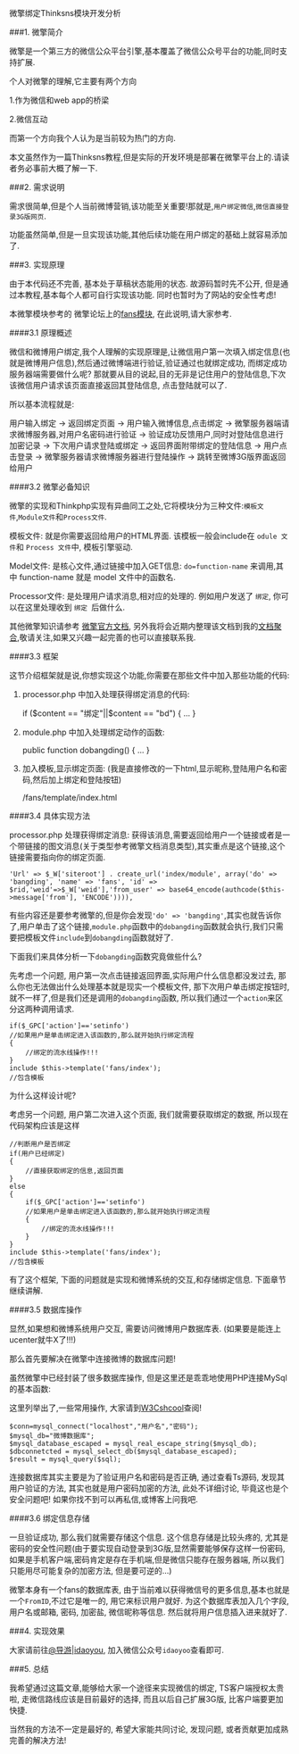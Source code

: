 微擎绑定Thinksns模块开发分析

###1. 微擎简介

微擎是一个第三方的微信公众平台引擎,基本覆盖了微信公众号平台的功能,同时支持扩展.

个人对微擎的理解,它主要有两个方向

1.作为微信和web app的桥梁

2.微信互动

而第一个方向我个人认为是当前较为热门的方向.

本文虽然作为一篇Thinksns教程,但是实际的开发环境是部署在微擎平台上的.请读者务必事前大概了解一下.

###2. 需求说明

需求很简单,但是个人当前微博营销,该功能至关重要!那就是,`用户绑定微信`,`微信直接登录3G版网页`.

功能虽然简单,但是一旦实现该功能,其他后续功能在用户绑定的基础上就容易添加了.

###3. 实现原理

由于本代码还不完善, 基本处于草稿状态能用的状态. 故源码暂时先不公开, 但是通过本教程,基本每个人都可自行实现该功能. 同时也暂时为了网站的安全性考虑!

本微擎模块参考的 微擎论坛上的[fans模块](http://bbs.we7.cc/forum.php?mod=viewthread&tid=38&highlight=fans), 在此说明,请大家参考.

####3.1 原理概述

微信和微博用户绑定,我个人理解的实现原理是,让微信用户第一次填入绑定信息(也就是微博用户信息),然后通过微博端进行验证,验证通过也就绑定成功, 而绑定成功服务器端需要做什么呢? 那就要从目的说起,目的无非是记住用户的登陆信息,下次该微信用户请求该页面直接返回其登陆信息, 点击登陆就可以了.

所以基本流程就是: 

用户输入绑定 -> 返回绑定页面 -> 用户输入微博信息,点击绑定 -> 微擎服务器端请求微博服务器,对用户名密码进行验证 -> 验证成功反馈用户,同时对登陆信息进行加密记录 -> 下次用户请求登陆或绑定 -> 返回界面附带绑定的登陆信息 -> 用户点击登录 -> 微擎服务器请求微博服务器进行登陆操作 -> 跳转至微博3G版界面返回给用户

####3.2 微擎必备知识

微擎的实现和Thinkphp实现有异曲同工之处,它将模块分为三种文件:`模板文件`,`Module文件`和`Process文件`.

模板文件: 就是你需要返回给用户的HTML界面. 该模板一般会include在 `odule 文件`和 `Process 文件`中, 模板引擎驱动.

Model文件: 是核心文件,通过链接中加入GET信息: `do=function-name` 来调用,其中 function-name 就是 model 文件中的函数名.

Processor文件: 是处理用户请求消息,相对应的处理的. 例如用户发送了 `绑定`, 你可以在这里处理收到 `绑定 `后做什么.	

其他微擎知识请参考 [微擎官方文档](http://www.we7.cc/docs/), 另外我将会近期内整理该文档到我的[文档聚合](doc.emx2.co.uk),敬请关注,如果又兴趣一起完善的也可以直接联系我.

####3.3 框架

这节介绍框架就是说,你想实现这个功能,你需要在那些文件中加入那些功能的代码:

1. processor.php 中加入处理获得绑定消息的代码:

	if ($content == "绑定"||$content == "bd") 
	{
		...
	}
	
2. module.php 中加入处理绑定动作的函数:

	public function dobangding() 
	{
		...
	}
	
3. 加入模板,显示绑定页面: (我是直接修改的一下html,显示昵称,登陆用户名和密码,然后加上绑定和登陆按钮)

	/fans/template/index.html

####3.4 具体实现方法

processor.php 处理获得绑定消息: 获得该消息,需要返回给用户一个链接或者是一个带链接的图文消息(关于类型参考微擎文档消息类型),其实重点是这个链接,这个链接需要指向你的绑定页面.

	'Url' => $_W['siteroot'] . create_url('index/module', array('do' => 'bangding', 'name' => 'fans', 'id' => $rid,'weid'=>$_W['weid'],'from_user' => base64_encode(authcode($this->message['from'], 'ENCODE')))),

有些内容还是要参考微擎的,但是你会发现`'do' => 'bangding'`,其实也就告诉你了,用户单击了这个链接,`module.php`函数中的`dobangding`函数就会执行,我们只需要把模板文件`include`到`dobangding`函数就好了.

下面我们来具体分析一下`dobangding`函数究竟做些什么?

先考虑一个问题, 用户第一次点击链接返回界面,实际用户什么信息都没发过去, 那么你也无法做出什么处理基本就是现实一个模板文件, 那下次用户单击绑定按钮时,就不一样了,但是我们还是调用的`dobangding`函数, 所以我们通过一个`action`来区分这两种调用请求.
	
	if($_GPC['action']=='setinfo')
	//如果用户是单击绑定进入该函数的,那么就开始执行绑定流程
	{
		//绑定的流水线操作!!!
	}
	include $this->template('fans/index');
	//包含模板
	
为什么这样设计呢?

考虑另一个问题, 用户第二次进入这个页面, 我们就需要获取绑定的数据, 所以现在代码架构应该是这样

	//判断用户是否绑定
	if(用户已经绑定)
	{
		//直接获取绑定的信息,返回页面
	}
	else
	{
		if($_GPC['action']=='setinfo')
		//如果用户是单击绑定进入该函数的,那么就开始执行绑定流程
		{
			//绑定的流水线操作!!!
		}
	}
	include $this->template('fans/index');
	//包含模板

有了这个框架, 下面的问题就是实现和微博系统的交互,和存储绑定信息. 下面章节继续讲解.

####3.5 数据库操作

显然,如果想和微博系统用户交互, 需要访问微博用户数据库表. (如果要是能连上ucenter就牛X了!!!)

那么首先要解决在微擎中连接微博的数据库问题!

虽然微擎中已经封装了很多数据库操作, 但是这里还是乖乖地使用PHP连接MySql的基本函数:

这里列举出了,一些常用操作, 大家请到[W3Cshcool](http://www.w3school.com.cn/)查阅!

	$conn=mysql_connect("localhost","用户名","密码");
	$mysql_db="微博数据库";
	$mysql_database_escaped = mysql_real_escape_string($mysql_db);
	$dbconnetcted = mysql_select_db($mysql_database_escaped);
	$result = mysql_query($sql);

连接数据库其实主要是为了验证用户名和密码是否正确, 通过查看Ts源码, 发现其用户验证的方法, 其实也就是用户密码加密的方法, 此处不详细讨论, 毕竟这也是个安全问题吧! 如果你找不到可以再私信,或博客上问我吧.

####3.6 绑定信息存储

一旦验证成功, 那么我们就需要存储这个信息. 这个信息存储是比较头疼的, 尤其是密码的安全性问题(由于要实现自动登录到3G版,显然需要能够保存这样一份密码,如果是手机客户端,密码肯定是存在手机端,但是微信只能存在服务器端, 所以我们只能用尽可能复杂的加密方法, 但是要可逆的...)

微擎本身有一个fans的数据库表, 由于当前难以获得微信号的更多信息,基本也就是一个`FromID`,不过它是唯一的, 用它来标识用户就好. 为这个数据库表加入几个字段, 用户名或邮箱, 密码, 加密盐, 微信昵称等信息. 然后就将用户信息插入进来就好了.

###4. 实现效果

大家请前往[@导游|idaoyou](http://www.idaoyoo.com), 加入微信公众号`idaoyoo`查看即可.

###5. 总结

我希望通过这篇文章,能够给大家一个途径来实现微信的绑定, TS客户端授权太贵啦, 走微信路线应该是目前最好的选择, 而且以后自己扩展3G版, 比客户端要更加快捷. 

当然我的方法不一定是最好的, 希望大家能共同讨论, 发现问题, 或者贡献更加成熟完善的解决方法!